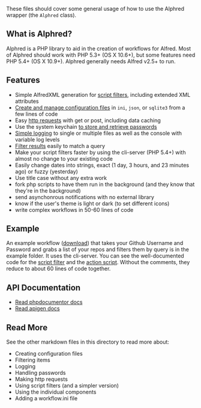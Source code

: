 These files should cover some general usage of how to use the Alphred wrapper (the `Alphred` class).

## What is Alphred?
Alphred is a PHP library to aid in the creation of workflows for Alfred. Most of Alphred should work with PHP 5.3+ (OS X 10.6+), but some features need PHP 5.4+ (OS X 10.9+). Alphred generally needs Alfred v2.5+ to run.

## Features
* Simple AlfredXML generation for [script filters](wrapper-guide/SimpleScriptFilter.md), including extended XML attributes
* [Create and manage configuration files](wrapper-guide/Configurations.md) in `ini`, `json`, or `sqlite3` from a few lines of code
* Easy [http requests](wrapper-guide/Request.md) with get or post, including data caching
* Use the system keychain [to store and retrieve passwords](https://github.com/shawnrice/alphred/blob/master/tutorial/markdown/Passwords.md)
* [Simple logging](wrapper-guide/Logging.md) to single or multiple files as well as the console with variable log levels
* [Filter results](wrapper-guide/Filter.md) easily to match a query
* Make your script filters faster by using the cli-server (PHP 5.4+) with almost no change to your existing code
* Easily change dates into strings, exact (1 day, 3 hours, and 23 minutes ago) or fuzzy (yesterday)
* Use title case without any extra work
* fork php scripts to have them run in the background (and they know that they're in the background)
* send asynchonrous notifications with no external library
* know if the user's theme is light or dark (to set different icons)
* write complex workflows in 50-60 lines of code

## Example
An example workflow ([download](https://github.com/shawnrice/alphred/raw/master/example/gh-repos-example.alfredworkflow)) that takes your Github Username and Password and grabs a list of your repos and filters them by query is in the example folder. It uses the cli-server. You can see the well-documented code for the [script filter](https://github.com/shawnrice/alphred/blob/master/example/script-filter.php) and the [action script](https://github.com/shawnrice/alphred/blob/master/example/action.php). Without the comments, they reduce to about 60 lines of code together.

## API Documentation
* [Read phpdocumentor docs](phpdoc/index.html)
* [Read apigen docs](apigen/index.html)

## Read More
See the other markdown files in this directory to read more about:

* Creating configuration files
* Filtering items
* Logging
* Handling passwords
* Making http requests
* Using script filters (and a simpler version)
* Using the individual components
* Adding a workflow.ini file